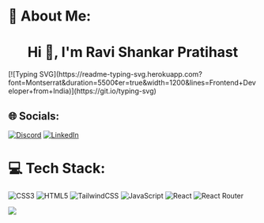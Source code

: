 # 💫 About Me:
<h1 align="center">Hi 👋, I'm Ravi Shankar Pratihast</h1>
[![Typing SVG](https://readme-typing-svg.herokuapp.com?font=Montserrat&duration=5500&center=true&width=1200&lines=Frontend+Developer+from+India)](https://git.io/typing-svg)


## 🌐 Socials:
[![Discord](https://img.shields.io/badge/Discord-%237289DA.svg?logo=discord&logoColor=white)](https://discord.gg/ravi9306) [![LinkedIn](https://img.shields.io/badge/LinkedIn-%230077B5.svg?logo=linkedin&logoColor=white)](https://linkedin.com/in/https://www.linkedin.com/in/ravi-shankar-pratihast-20a6b088/) 

# 💻 Tech Stack:
![CSS3](https://img.shields.io/badge/css3-%231572B6.svg?style=for-the-badge&logo=css3&logoColor=white) ![HTML5](https://img.shields.io/badge/html5-%23E34F26.svg?style=for-the-badge&logo=html5&logoColor=white) ![TailwindCSS](https://img.shields.io/badge/tailwindcss-%2338B2AC.svg?style=for-the-badge&logo=tailwind-css&logoColor=white) ![JavaScript](https://img.shields.io/badge/javascript-%23323330.svg?style=for-the-badge&logo=javascript&logoColor=%23F7DF1E) ![React](https://img.shields.io/badge/react-%2320232a.svg?style=for-the-badge&logo=react&logoColor=%2361DAFB) ![React Router](https://img.shields.io/badge/React_Router-CA4245?style=for-the-badge&logo=react-router&logoColor=white)

[![](https://visitcount.itsvg.in/api?id=RaviPratihast&icon=0&color=1)](https://visitcount.itsvg.in)

<!-- Proudly created with GPRM ( https://gprm.itsvg.in ) -->
